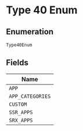 
# Type 40 Enum

## Enumeration

`Type40Enum`

## Fields

| Name |
|  --- |
| `APP` |
| `APP_CATEGORIES` |
| `CUSTOM` |
| `SSR_APPS` |
| `SRX_APPS` |

